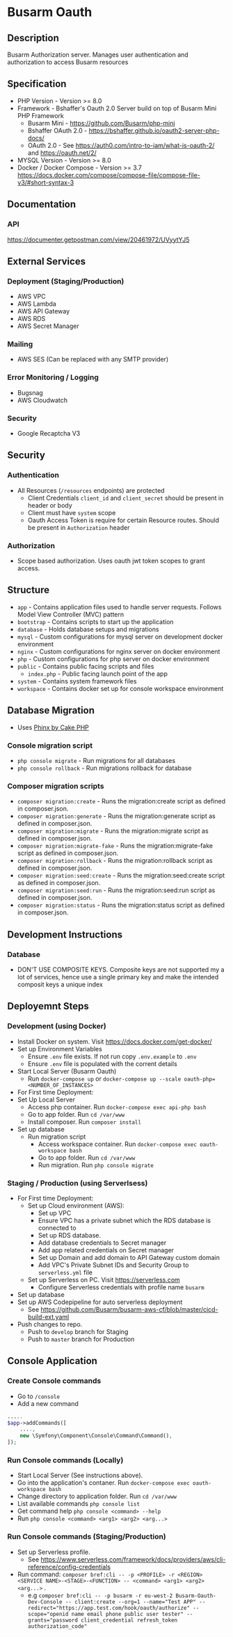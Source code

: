 # Busarm Oauth

## Description

Busarm Authorization server. Manages user authentication and authorization to access Busarm resources

## Specification

-   PHP Version - Version >= 8.0
-   Framework - Bshaffer's Oauth 2.0 Server build on top of Busarm Mini PHP Framework
    -   Busarm Mini - https://github.com/Busarm/php-mini
    -   Bshaffer OAuth 2.0 - https://bshaffer.github.io/oauth2-server-php-docs/
    -   OAuth 2.0 - See https://auth0.com/intro-to-iam/what-is-oauth-2/ and https://oauth.net/2/
-   MYSQL Version - Version >= 8.0
-   Docker / Docker Compose - Version >= 3.7 https://docs.docker.com/compose/compose-file/compose-file-v3/#short-syntax-3

## Documentation

### API

https://documenter.getpostman.com/view/20461972/UVyytYJ5

## External Services

### Deployment (Staging/Production)

-   AWS VPC
-   AWS Lambda
-   AWS API Gateway
-   AWS RDS
-   AWS Secret Manager

### Mailing

-   AWS SES (Can be replaced with any SMTP provider)

### Error Monitoring / Logging

-   Bugsnag
-   AWS Cloudwatch

### Security

-   Google Recaptcha V3

## Security

### Authentication

-   All Resources (`/resources` endpoints) are protected
    -   Client Credentials `client_id` and `client_secret` should be present in header or body
    -   Client must have `system` scope
    -   Oauth Access Token is require for certain Resource routes. Should be present in `Authorization` header

### Authorization

-   Scope based authorization. Uses oauth jwt token scopes to grant access.

## Structure

-   `app` - Contains application files used to handle server requests. Follows Model View Controller (MVC) pattern
-   `bootstrap` - Contains scripts to start up the application
-   `database` - Holds database setups and migrations
-   `mysql` - Custom configurations for mysql server on development docker environment
-   `nginx` - Custom configurations for nginx server on docker environment
-   `php` - Custom configurations for php server on docker environment
-   `public` - Contains public facing scripts and files
    -   `index.php` - Public facing launch point of the app
-   `system` - Contains system framework files
-   `workspace` - Contains docker set up for console workspace environment

## Database Migration

-   Uses [Phinx by Cake PHP](https://book.cakephp.org/phinx/)

### Console migration script

-   `php console migrate` - Run migrations for all databases
-   `php console rollback` - Run migrations rollback for database

### Composer migration scripts

-   `composer migration:create` - Runs the migration:create script as defined in composer.json.
-   `composer migration:generate` - Runs the migration:generate script as defined in composer.json.
-   `composer migration:migrate` - Runs the migration:migrate script as defined in composer.json.
-   `composer migration:migrate-fake` - Runs the migration:migrate-fake script as defined in composer.json.
-   `composer migration:rollback` - Runs the migration:rollback script as defined in composer.json.
-   `composer migration:seed:create` - Runs the migration:seed:create script as defined in composer.json.
-   `composer migration:seed:run` - Runs the migration:seed:run script as defined in composer.json.
-   `composer migration:status` - Runs the migration:status script as defined in composer.json.

## Development Instructions

### Database

-   DON'T USE COMPOSITE KEYS. Composite keys are not supported my a lot of services, hence use a single primary key and make the intended composit keys a unique index

## Deployemnt Steps

### Development (using Docker)

-   Install Docker on system. Visit https://docs.docker.com/get-docker/
-   Set up Environment Variables
    -   Ensure `.env` file exists. If not run copy `.env.example` to `.env`
    -   Ensure `.env` file is populated with the corrent details
-   Start Local Server (Busarm Oauth)
    -   Run `docker-compose up` or `docker-compose up --scale oauth-php=<NUMBER_OF_INSTANCES>`
-   For First time Deployment:
-   Set Up Local Server
    -   Access php container. Run `docker-compose exec api-php bash`
    -   Go to app folder. Run `cd /var/www`
    -   Install composer. Run `composer install`
-   Set up database
    -   Run migration script
        -   Access workspace container. Run `docker-compose exec oauth-workspace bash`
        -   Go to app folder. Run `cd /var/www`
        -   Run migration. Run `php console migrate`

### Staging / Production (using Serverlsess)

-   For First time Deployment:
    -   Set up Cloud environment (AWS):
        -   Set up VPC
        -   Ensure VPC has a private subnet which the RDS database is connected to
        -   Set up RDS database.
        -   Add database credentials to Secret manager
        -   Add app related credentials on Secret manager
        -   Set up Domain and add domain to API Gateway custom domain
        -   Add VPC's Private Subnet IDs and Security Group to `serverless.yml` file
    -   Set up Serverless on PC. Visit https://serverless.com
        -   Configure Serverless credentials with profile name `busarm`
-   Set up database
-   Set up AWS Codepipeline for auto serverless deployment
    -   See https://github.com/Busarm/busarm-aws-cf/blob/master/cicd-build-ext.yaml
-   Push changes to repo.
    -   Push to `develop` branch for Staging
    -   Push to `master` branch for Production

## Console Application

### Create Console commands

-   Go to `/console`
-   Add a new command

```php
.....
$app->addCommands([
    ....,
    new \Symfony\Component\Console\Command\Command(),
]);
```

### Run Console commands (Locally)

-   Start Local Server (See instructions above).
-   Go into the application's contaner. Run `docker-compose exec oauth-workspace bash`
-   Change directory to application folder. Run `cd /var/www`
-   List available commands `php console list`
-   Get command help `php console <command> --help`
-   Run `php console <command> <arg1> <arg2> <arg...>`

### Run Console commands (Staging/Production)

-   Set up Serverless profile.
    -   See https://www.serverless.com/framework/docs/providers/aws/cli-reference/config-credentials
-   Run command: `composer bref:cli -- -p <PROFILE> -r <REGION> <SERVICE NAME>-<STAGE>-<FUNCTION> -- <command> <arg1> <arg2> <arg...>` .
    -   e.g `composer bref:cli -- -p busarm -r eu-west-2 Busarm-Oauth-Dev-Console -- client:create --org=1 --name="Test APP" --redirect="https://app.test.com/hook/oauth/authorize" --scope="openid name email phone public user tester" --grants="password client_credential refresh_token authorization_code"`
